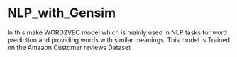 # NLP_with_Gensim
In this make WORD2VEC model which is mainly used in NLP tasks for word prediction and providing words with similar meanings. This model is Trained on the Amzaon Customer reviews Dataset 
